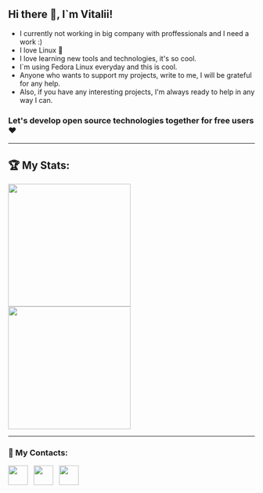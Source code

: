 ## Hi there 👋, I`m Vitalii!
- I currently not working in big company with proffessionals and I need a work :)
- I love Linux 🐧
- I love learning new tools and technologies, it's so cool.
- I`m using Fedora Linux everyday and this is cool.
- Anyone who wants to support my projects, write to me, I will be grateful for any help.
- Also, if you have any interesting projects, I'm always ready to help in any way I can.

### Let's develop open source technologies together for free users ❤️

<hr/>
<div>
<h2>🏆 My Stats:</h2>
<p>
  <img height="250" align="center" src="https://github-readme-stats.vercel.app/api?username=backendsamurai&show_icons=true&theme=dracula&include_all_commits=true&include_orgs=true&show=reviews,discussions_started,discussions_answered,prs_merged,prs_merged_percentage&card_size=300"/>&nbsp;&nbsp;
<img height="250" align="center" src="https://github-readme-stats.vercel.app/api/top-langs/?username=backendsamurai&include_orgs=true&layout=donut&theme=dracula" />
</p>
</div>

<hr/>
<div>
  <h3>📘 My Contacts: </h3>
  <a href="https://www.linkedin.com/in/vitalii-pokrivchak-09a5981a4/"><img height="40" src="https://skillicons.dev/icons?i=linkedin"/></a>&nbsp;&nbsp;
  <a href="mailto:pokrivchakzvitalja@gmail.com"><img height="40" src="https://skillicons.dev/icons?i=gmail"/></a>&nbsp;&nbsp;
  <a href="https://x.com/vitalii_003"><img height="40" src="https://skillicons.dev/icons?i=twitter"/></a>
</div>
